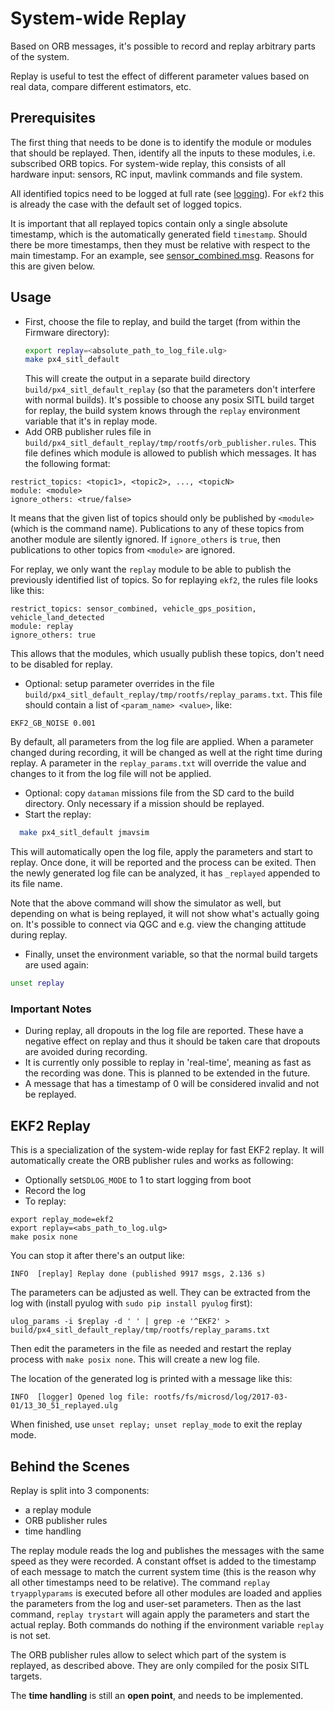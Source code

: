 # System-wide Replay
Based on ORB messages, it's possible to record and replay arbitrary parts of the
system.

Replay is useful to test the effect of different parameter values based on real
data, compare different estimators, etc.

## Prerequisites
The first thing that needs to be done is to identify the module or modules that
should be replayed. Then, identify all the inputs to these modules, i.e. subscribed ORB
topics. For system-wide replay, this consists of all hardware input: sensors, RC
input, mavlink commands and file system.

All identified topics need to be logged at full rate (see
[logging](../log/logging.md)). For `ekf2` this is already the case with the
default set of logged topics.

It is important that all replayed topics contain only a single absolute
timestamp, which is the automatically generated field `timestamp`. Should there
be more timestamps, then they must be relative with respect to the main
timestamp. For an example, see
[sensor_combined.msg](https://github.com/PX4/Firmware/blob/master/msg/sensor_combined.msg).
Reasons for this are given below.


## Usage

- First, choose the file to replay, and build the target (from within the
  Firmware directory):
  ```sh
  export replay=<absolute_path_to_log_file.ulg>
  make px4_sitl_default
  ```
  This will create the output in a separate build directory
  `build/px4_sitl_default_replay` (so that the parameters don't interfere with
  normal builds). It's possible to choose any posix SITL build target for
  replay, the build system knows through the `replay` environment variable that
  it's in replay mode.
- Add ORB publisher rules file in
  `build/px4_sitl_default_replay/tmp/rootfs/orb_publisher.rules`.
  This file defines which module is allowed to publish which messages. It has
  the following format:
```
restrict_topics: <topic1>, <topic2>, ..., <topicN>
module: <module>
ignore_others: <true/false>
```
  It means that the given list of topics should only be published by `<module>`
  (which is the command name). Publications to any of these topics from another
  module are silently ignored. If `ignore_others` is `true`, then publications
  to other topics from `<module>` are ignored.

  For replay, we only want the `replay` module to be able to publish the
  previously identified list of topics. So for replaying `ekf2`, the rules file
  looks like this:
```
restrict_topics: sensor_combined, vehicle_gps_position, vehicle_land_detected
module: replay
ignore_others: true
```
  This allows that the modules, which usually publish these topics, don't need
  to be disabled for replay.

- Optional: setup parameter overrides in the file
  `build/px4_sitl_default_replay/tmp/rootfs/replay_params.txt`.
  This file should contain a list of `<param_name> <value>`, like:
```
EKF2_GB_NOISE 0.001
```
  By default, all parameters from the log file are applied. When a parameter
  changed during recording, it will be changed as well at the right time during
  replay. A parameter in the `replay_params.txt` will override the value and
  changes to it from the log file will not be applied.
- Optional: copy `dataman` missions file from the SD card to the build
  directory. Only necessary if a mission should be replayed.
- Start the replay:
```sh
  make px4_sitl_default jmavsim
```
  This will automatically open the log file, apply the parameters and start
  to replay. Once done, it will be reported and the process can be exited. Then
  the newly generated log file can be analyzed, it has `_replayed` appended to
  its file name.

  Note that the above command will show the simulator as well, but depending on
  what is being replayed, it will not show what's actually going on. It's
  possible to connect via QGC and e.g. view the changing attitude during replay.

- Finally, unset the environment variable, so that the normal build targets
  are used again:
```sh
unset replay
```

### Important Notes

- During replay, all dropouts in the log file are reported. These have a
  negative effect on replay and thus it should be taken care that dropouts are
  avoided during recording.
- It is currently only possible to replay in 'real-time', meaning as fast as the
  recording was done. This is planned to be extended in the future.
- A message that has a timestamp of 0 will be considered invalid and not be
  replayed.

## EKF2 Replay

This is a specialization of the system-wide replay for fast EKF2 replay. It will
automatically create the ORB publisher rules and works as following:

* Optionally set`SDLOG_MODE` to 1 to start logging from boot
* Record the log
* To replay:

```
export replay_mode=ekf2
export replay=<abs_path_to_log.ulg>
make posix none
```

You can stop it after there's an output like:

```
INFO  [replay] Replay done (published 9917 msgs, 2.136 s)
```

The parameters can be adjusted as well. They can be extracted from the log with
\(install pyulog with `sudo pip install pyulog` first\):

```
ulog_params -i $replay -d ' ' | grep -e '^EKF2' > build/px4_sitl_default_replay/tmp/rootfs/replay_params.txt
```
Then edit the parameters in the file as needed and restart the replay process
with `make posix none`. This will create a new log file.

The location of the generated log is printed with a message like this:

```
INFO  [logger] Opened log file: rootfs/fs/microsd/log/2017-03-01/13_30_51_replayed.ulg
```

When finished, use `unset replay; unset replay_mode` to exit the replay mode.

## Behind the Scenes

Replay is split into 3 components:
- a replay module
- ORB publisher rules
- time handling

The replay module reads the log and publishes the messages with the same speed
as they were recorded. A constant offset is added to the timestamp of each
message to match the current system time (this is the reason why all other
timestamps need to be relative). The command `replay tryapplyparams` is executed
before all other modules are loaded and applies the parameters from the log and
user-set parameters. Then as the last command, `replay trystart` will again
apply the parameters and start the actual replay. Both commands do nothing if
the environment variable `replay` is not set.


The ORB publisher rules allow to select which part of the system is replayed, as
described above. They are only compiled for the posix SITL targets.


The **time handling** is still an **open point**, and needs to be implemented.

